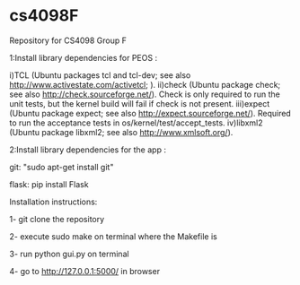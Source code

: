 # cs4098F
Repository for CS4098 Group F


1:Install library dependencies for PEOS : 

i)TCL (Ubuntu packages tcl and tcl-dev; see also http://www.activestate.com/activetcl; ).
ii)check (Ubuntu package check; see also http://check.sourceforge.net/). Check is only required to run the unit tests, but the kernel build will fail if check is not present.
iii)expect (Ubuntu package expect; see also http://expect.sourceforge.net/). Required to run the acceptance tests in os/kernel/test/accept_tests.
iv)libxml2 (Ubuntu package libxml2; see also http://www.xmlsoft.org/).

2:Install library dependencies for the app :

git:
"sudo apt-get install git"

flask: pip install Flask

Installation instructions:

1- git clone the repository

2- execute  sudo make  on terminal where the Makefile is

3- run python gui.py on terminal 

4- go to http://127.0.0.1:5000/ in browser


